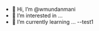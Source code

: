 - 👋 Hi, I’m @wmundanmani
- 👀 I’m interested in ...
- 🌱 I’m currently learning ...
--test1

<!---
wmundanmani/wmundanmani is a ✨ special ✨ repository because its `README.md` (this file) appears on your GitHub profile.
You can click the Preview link to take a look at your changes.
--->
